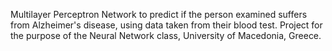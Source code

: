 Multilayer Perceptron Network to predict if the person examined suffers from Alzheimer's disease, using data taken from their blood test. Project for the purpose of the Neural Network class, University of Macedonia, Greece.
